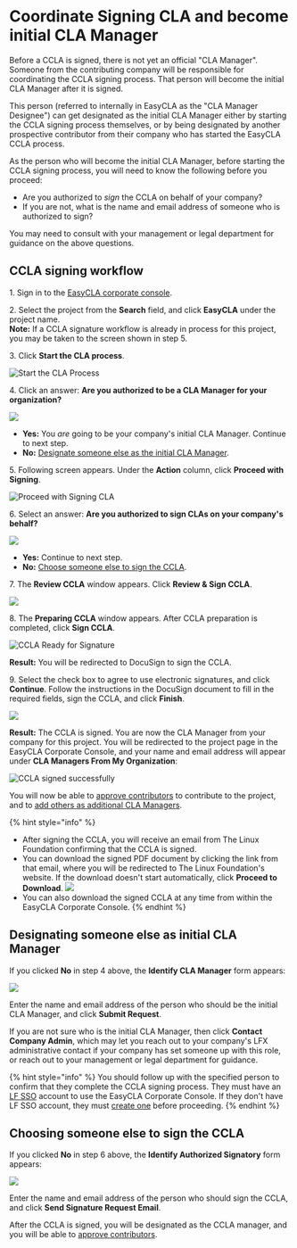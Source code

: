 # Coordinate Signing CLA and become initial CLA Manager

Before a CCLA is signed, there is not yet an official "CLA Manager". Someone from the contributing company will be responsible for coordinating the CCLA signing process. That person will become the initial CLA Manager after it is signed.

This person (referred to internally in EasyCLA as the "CLA Manager Designee") can get designated as the initial CLA Manager either by starting the CCLA signing process themselves, or by being designated by another prospective contributor from their company who has started the EasyCLA CCLA process.

As the person who will become the initial CLA Manager, before starting the CCLA signing process, you will need to know the following before you proceed:

* Are you authorized to _sign_ the CCLA on behalf of your company?
* If you are not, what is the name and email address of someone who is authorized to sign?

You may need to consult with your management or legal department for guidance on the above questions.

## CCLA signing workflow

1\. Sign in to the [EasyCLA corporate console](https://organization.lfx.linuxfoundation.org/company/dashboard).

2\. Select the project from the **Search** field, and click **EasyCLA** under the project name.\
**Note:** If a CCLA signature workflow is already in process for this project, you may be taken to the screen shown in step 5.

3\. Click **Start the CLA process**.

![Start the CLA Process](<../../../.gitbook/assets/start cla process.png>)

4\. Click an answer: **Are you authorized to be a CLA Manager for your organization?**

![](<../../../.gitbook/assets/company has not signed cla.png>)

* **Yes:** You _are_ going to be your company's initial CLA Manager. Continue to next step.
* **No:** [Designate someone else as the initial CLA Manager](coordinate-signing-cla-and-become-initial-cla-manager.md#designating-another-initial-cla-manager).

5\. Following screen appears. Under the **Action** column, click **Proceed with Signing**.

![Proceed with Signing CLA](<../../../.gitbook/assets/proceed with signing.png>)

6\. Select an answer: **Are you authorized to sign CLAs on your company's behalf?**

![](<../../../.gitbook/assets/identify cla signatory.png>)

* **Yes:** Continue to next step.
* **No:** [Choose someone else to sign the CCLA](coordinate-signing-cla-and-become-initial-cla-manager.md#choosing-another-cla-signatory).

7\. The **Review CCLA** window appears. Click **Review & Sign CCLA**.

![](<../../../.gitbook/assets/review ccla.png>)

8\. The **Preparing CCLA** window appears. After CCLA preparation is completed, click **Sign CCLA**.

![CCLA Ready for Signature](<../../../.gitbook/assets/ccla ready for signature.png>)

**Result:** You will be redirected to DocuSign to sign the CCLA.

9\. Select the check box to agree to use electronic signatures, and click **Continue**. Follow the instructions in the DocuSign document to fill in the required fields, sign the CCLA, and click **Finish**.

![](<../../../.gitbook/assets/docusign icla flow.png>)

**Result:** The CCLA is signed. You are now the CLA Manager from your company for this project. You will be redirected to the project page in the EasyCLA Corporate Console, and your name and email address will appear under **CLA Managers From My Organization**:

![CCLA signed successfully](<../../../.gitbook/assets/cla managers from my organization example.png>)

You will now be able to [approve contributors](approve-and-manage-contributors.md) to contribute to the project, and to [add others as additional CLA Managers](add-or-delete-cla-managers.md#add-a-cla-manager).

{% hint style="info" %}
* After signing the CCLA, you will receive an email from The Linux Foundation confirming that the CCLA is signed.
* You can download the signed PDF document by clicking the link from that email, where you will be redirected to The Linux Foundation's website. If the download doesn't start automatically, click **Proceed to Download**. ![](<../../../.gitbook/assets/proceed to download ccla.png>)
* You can also download the signed CCLA at any time from within the EasyCLA Corporate Console.
{% endhint %}

## Designating someone else as initial CLA Manager <a href="#designating-another-initial-cla-manager" id="designating-another-initial-cla-manager"></a>

If you clicked **No** in step 4 above, the **Identify CLA Manager** form appears:

![](<../../../.gitbook/assets/identify cla manager.png>)

Enter the name and email address of the person who should be the initial CLA Manager, and click **Submit Request**.

If you are not sure who is the initial CLA Manager, then click **Contact Company Admin**, which may let you reach out to your company's LFX administrative contact if your company has set someone up with this role, or reach out to your management or legal department for guidance.

{% hint style="info" %}
You should follow up with the specified person to confirm that they complete the CCLA signing process. They must have an [LF SSO](../../../sso/) account to use the EasyCLA Corporate Console. If they don't have LF SSO account, they must [create one](../../../sso/create-an-account.md) before proceeding.
{% endhint %}

## Choosing someone else to sign the CCLA <a href="#choosing-another-cla-signatory" id="choosing-another-cla-signatory"></a>

If you clicked **No** in step 6 above, the **Identify Authorized Signatory** form appears:

![](<../../../.gitbook/assets/identify authorized signatory.png>)

Enter the name and email address of the person who should sign the CCLA, and click **Send Signature Request Email**.

After the CCLA is signed, you will be designated as the CCLA manager, and you will be able to [approve contributors](approve-and-manage-contributors.md).
